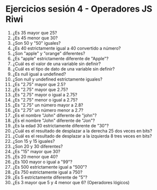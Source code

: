 # Ejercicios sesión 4 - Operadores JS Riwi

1. ¿Es 35 mayor que 25?
2. ¿Es 45 menor que 30?
3. ¿Son 50 y "50" iguales?
4. ¿Es 40 estrictamente igual a 40 convertido a número?
5. ¿Son "apple" y "orange" diferentes?
6. ¿Es "apple" estrictamente diferente de "Apple"?
7. ¿Cuál es el valor de una variable sin definir?
8. ¿Cuál es el tipo de dato de una variable sin definir?
9. ¿Es null igual a undefined?
10. ¿Son null y undefined estrictamente iguales?
11. ¿Es "2.75" mayor que 2.5?
12. ¿Es "2.75" mayor que 2.75?
13. ¿Es "2.75" mayor o igual a 2.75?
14. ¿Es "2.75" menor o igual a 2.75?
15. ¿Es "2.75" un número mayor a 2.8?
16. ¿Es "2.75" un número menor a 2.7?
17. ¿Es el nombre "John" diferente de "john"?
18. ¿Es el nombre "John" diferente de "Jon"?
19. ¿Es la edad 30 estrictamente diferente de "30"?
20. ¿Cuál es el resultado de desplazar a la derecha 25 dos veces en bits?
21. ¿Cuál es el resultado de desplazar a la izquierda 8 tres veces en bits?
22. ¿Son 15 y 15 iguales?
23. ¿Son 20 y 30 diferentes?
24. ¿Es "15" mayor que 30?
25. ¿Es 20 menor que 40?
26. ¿Es 100 mayor o igual a "99"?
27. ¿Es 500 estrictamente igual a "500"?
28. ¿Es 750 estrictamente igual a 750?
29. ¿Es 5 estrictamente diferente de "5"?
30. ¿Es 3 mayor que 5 y 4 menor que 6? (Operadores lógicos)

